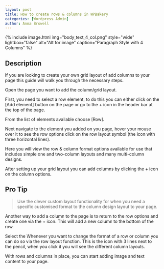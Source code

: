 ```yaml
---
layout: post
title: How to create rows & columns in WPBakery
categories: [Wordpress Admin]
author: Anna Browell
---
```

{% include image.html img="body_text_4_col.png" style="wide" lightbox="false" alt="Alt for image" caption="Paragraph Style with 4 Columns" %}


## Description

If you are looking to create your own grid layout of add columns to your page this guide will walk you through the necessary steps.

Open the page you want to add the column/grid layout.

First, you need to select a row element, to do this you can either click on the [Add element] button on the page or go to the + icon in the header bar at the top of the page.

From the list of elements available choose [Row].

Next navigate to the element you added on you page, hover your mouse over it to see the row options click on the row layout symbol (the icon with three horizontal lines).

Here you will view the row & column format options available for use that includes simple one and two-column layouts and many multi-column designs. 

After setting up your grid layout you can add columns by clicking the + icon on the column options.

## Pro Tip
> Use the clever custom layout functionality for when you need a specific customised format to the column design layout to your page.

Another way to add a column to the page is to return to the row options and create one via the + icon. This will add a new column to the bottom of the row.

Select the Whenever you want to change the format of a row or column you can do so via the row layout function. This is the icon with 3 lines next to the pencil, when you click it you will see the different column layouts.

With rows and columns in place, you can start adding image and text content to your page.





